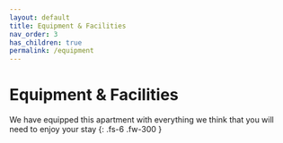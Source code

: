 ```yaml
---
layout: default
title: Equipment & Facilities
nav_order: 3
has_children: true
permalink: /equipment
---
```


# Equipment & Facilities

We have equipped this apartment with everything we think that you will need to enjoy your stay
{: .fs-6 .fw-300 }
